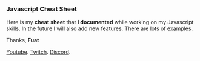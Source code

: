 ### Javascript Cheat Sheet

Here is my **cheat sheet** that **I documented** while working on my Javascript skills. In the future I will also add new features. There are lots of examples.

Thanks,
**Fuat**

[Youtube](https://www.youtube.com/playlist?list=PLdCyf85CeulAWwIjnkamIFm8yPKtIzoAt).
[Twitch](https://Twitch.tv/legatusleman/).
[Discord](https://discord.gg/legatusleman/).
